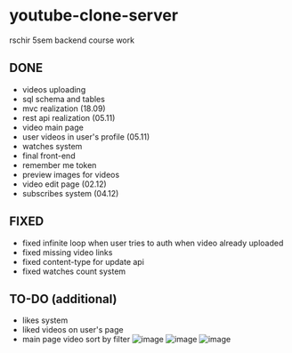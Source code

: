 # youtube-clone-server
rschir 5sem backend course work 
## DONE
- videos uploading
- sql schema and tables
- mvc realization (18.09)
- rest api realization (05.11)
- video main page
- user videos in user's profile (05.11)
- watches system
- final front-end
- remember me token
- preview images for videos
- video edit page (02.12)
- subscribes system (04.12)

## FIXED
- fixed infinite loop when user tries to auth when video already uploaded
- fixed missing video links
- fixed content-type for update api
- fixed watches count system

## TO-DO (additional)
- likes system
- liked videos on user's page
- main page video sort by filter
![image](https://github.com/yofujitsu/youtube-clone-server/assets/78373273/d1c377be-4a74-4653-b959-5c7df9eed757)
![image](https://github.com/yofujitsu/youtube-clone-server/assets/78373273/ac203d64-5262-42e7-abff-c9b5fc1edefd)
![image](https://github.com/yofujitsu/youtube-clone-server/assets/78373273/99af19b9-c6ae-4c13-b3bd-b580735b1e1b)



